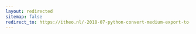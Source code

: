 ```yaml
---
layout: redirected
sitemap: false
redirect_to: https://itheo.nl/-2018-07-python-convert-medium-export-to-markdown-files-/
---
```

